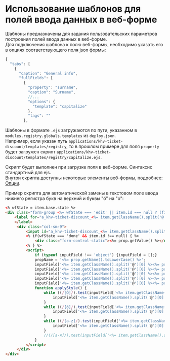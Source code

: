 # Использование шаблонов для полей ввода данных в веб-форме

Шаблоны предназначены для задания пользовательских параметров построения полей ввода данных в веб-форме.  
Для подключения шаблона к полю веб-формы, необходимо указать его в опциях соответствующего поля json формы:
```js
{
  "tabs": [
    {
      "caption": "General info",
      "fullFields": [
        {
          "property": "surname",
          "caption": "Surname",
          //...
          "options": {
            "template": "capitalize"
          },
          "tags": ""
        },
```

Шаблоны в формате `.ejs` загружаются по пути, указанном в `modules.registry.globals.templates` из `deploy.json`.  
Например, если указан путь `applications/khv-ticket-discount/templates/registry`, то в прошлом примере для поля `property` будет загружен скрипт `applications/khv-ticket-discount/templates/registry/capitalize.ejs`.  
  
Скрипт будет выполнен при загрузке поля в веб-форме. Синтаксис стандартный для ejs.    
Внутри скрипта доступны некоторые элементы веб-формы, подробнее: [Опции](docs/ru/2_system_description/metadata_structure/meta_view/options.md).

Пример скрипта для автоматической замены в текстовом поле ввода нижнего регистра букв на верхний и буквы "ö" на "o":
```html
<% wfState = item.base.state %>
<div class="form-group <%= wfState === 'edit' || item.id === null ? (field.required ? 'required' : '') : '' %> " style data-type="<%= wfState === 'edit' || item.id === null  ? 'input' : 'static' %>" data-name="<%= prop.getName().toLowerCase() %>" data-prop="<%= JSON.stringify(field) %>" >
    <label for="a_khv-ticket-discount_<%= item.getClassName().split('@')[0] %>_<%= prop.getName().toLowerCase() %>" class="col-md-2 col-sm-3 control-label"><%= prop.getCaption() %>
    </label>
     <div class="col-sm-9">
         <input id="a_khv-ticket-discount_<%= item.getClassName().split('@')[0] %>_<%= prop.getName().toLowerCase() %>" type="<%= wfState === 'edit' || item.id === null ? 'text' : 'hidden' %>" class="form-control attr-value" name="<%= prop.getName().toLowerCase() %>" data-mask="{&quot;regex&quot;:&quot;[öÖa-zA-Z .-]{1,50}&quot;}" placeholder="<%= prop.getCaption() %>" value="<%= prop.getValue() !== null ? prop.getValue() : "" %>" im-insert="true">
         <% if(wfState === 'done' && item.id !== null) { %>
             <div class="form-control-static"><%= prop.getValue() %></div>
         <% } %>
         <script>
             if (typeof inputField !== 'object') {inputField = [];}
             propName = '<%= prop.getName().toLowerCase() %>';
             inputField['<%= item.getClassName().split('@')[0] %><%= prop.getName().toLowerCase() %>'] = document.getElementById(`a_khv-ticket-discount_<%= item.getClassName().split('@')[0] %>_${propName}`);
             inputField['<%= item.getClassName().split('@')[0] %><%= prop.getName().toLowerCase() %>'].addEventListener('focusout',applyStyle)
             inputField['<%= item.getClassName().split('@')[0] %><%= prop.getName().toLowerCase() %>'].addEventListener('keyup', applyStyle)
             inputField['<%= item.getClassName().split('@')[0] %><%= prop.getName().toLowerCase() %>'].addEventListener('keydown', applyStyle)
             inputField['<%= item.getClassName().split('@')[0] %><%= prop.getName().toLowerCase() %>'].addEventListener('paste', applyStyle)
             function applyStyle() {
                 while ((/[Ö]/).test(inputField['<%= item.getClassName().split('@')[0] %><%= prop.getName().toLowerCase() %>'].value)) {
                     inputField['<%= item.getClassName().split('@')[0] %><%= prop.getName().toLowerCase() %>'].value = inputField['<%= item.getClassName().split('@')[0] %><%= prop.getName().toLowerCase() %>'].value.replace(/[Ö]/, 'O');
                 }
                 while ((/[ö]/).test(inputField['<%= item.getClassName().split('@')[0] %><%= prop.getName().toLowerCase() %>'].value)) {
                     inputField['<%= item.getClassName().split('@')[0] %><%= prop.getName().toLowerCase() %>'].value = inputField['<%= item.getClassName().split('@')[0] %><%= prop.getName().toLowerCase() %>'].value.replace(/[ö]/, 'o');
                 }
                 while ((/[a-z]/).test(inputField['<%= item.getClassName().split('@')[0] %><%= prop.getName().toLowerCase() %>'].value)) {
                     inputField['<%= item.getClassName().split('@')[0] %><%= prop.getName().toLowerCase() %>'].value = inputField['<%= item.getClassName().split('@')[0] %><%= prop.getName().toLowerCase() %>'].value.toUpperCase();
                 }
                 //(/[а-я]/).test(inputField['<%= item.getClassName().split('@')[0] %><%= prop.getName().toLowerCase() %>'].value[0]) ? inputField['<%= item.getClassName().split('@')[0] %><%= prop.getName().toLowerCase() %>'].value = inputField['<%= item.getClassName().split('@')[0] %><%= prop.getName().toLowerCase() %>'].value[0].toUpperCase() + inputField['<%= item.getClassName().split('@')[0] %><%= prop.getName().toLowerCase() %>'].value.substring(1) : ""; - только первая буква}
             }
         </script>
     </div>
</div>
``` 